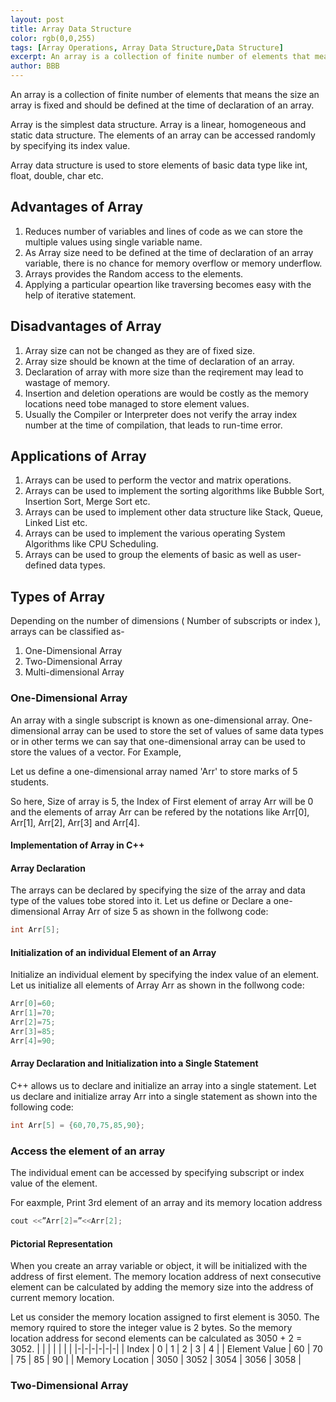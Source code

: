 ```yaml
---
layout: post
title: Array Data Structure
color: rgb(0,0,255) 
tags: [Array Operations, Array Data Structure,Data Structure]
excerpt: An array is a collection of finite number of elements that means the size an array is fixed and should be defined at the time of declaration of an array
author: BBB
---
```


An array is a collection of finite number of elements that means the size an array is fixed and should be defined at the time of declaration of an array. 

Array is the simplest data structure. Array is a linear, homogeneous and static data structure. The elements of an array can be accessed randomly by specifying its index value. 

Array data structure is used to store elements of basic data type like int, float, double, char etc. 

## Advantages of Array
1. Reduces number of variables and lines of code as we can store the multiple values using single variable name.
2. As Array size need to be defined at the time of declaration of an array variable, there is no chance for memory overflow or memory underflow.
3. Arrays provides the Random access to the elements.
4. Applying a particular opeartion like traversing becomes easy with the help of iterative statement.

## Disadvantages of Array
1. Array size can not be changed as they are of fixed size.
2. Array size should be known at the time of declaration of an array.
3. Declaration of array with more size than the reqirement may lead to wastage of memory. 
4. Insertion and deletion operations are would be costly as the memory locations need tobe managed to store element values. 
5. Usually the Compiler or Interpreter does not verify the array index number at the time of compilation, that leads to run-time error.

## Applications of Array
1. Arrays can be used to perform the vector and matrix operations. 
2. Arrays can be used to implement the sorting algorithms like Bubble Sort, Insertion Sort, Merge Sort etc.
3. Arrays can be used to implement other data structure like Stack, Queue, Linked List etc.
4. Arrays can be used to implement the various operating System Algorithms like CPU Scheduling.
5. Arrays can be used to group the elements of basic as well as user-defined data types.

## Types of Array

Depending on the number of dimensions ( Number of subscripts or index ), arrays can be classified as- 
1. One-Dimensional Array
2. Two-Dimensional Array
3. Multi-dimensional Array

### One-Dimensional Array

An array with a single subscript is known as one-dimensional array. One-dimensional array can be used to store the set of values of same data types or in other terms we can say that one-dimensional array can be used to store the values of a vector.
For Example,

Let us define a one-dimensional array named 'Arr' to store marks of 5 students. 

So here, Size of array is 5,  the Index of First element of array Arr will be 0 and the elements of array Arr can be refered by the notations like Arr[0], Arr[1], Arr[2], Arr[3] and Arr[4].

#### Implementation of Array in C++


#### Array Declaration

The arrays can be declared by specifying the size of the array and data type of the values tobe stored into it.
Let us define or Declare a one-dimensional Array Arr of size 5 as shown in the follwong code:
 
```cpp
int Arr[5];
```

#### Initialization of an individual Element of an Array 
Initialize an individual element by specifying the index value of an element.
Let us initialize all elements of Array Arr as shown in the follwong code:

```cpp
Arr[0]=60;
Arr[1]=70;
Arr[2]=75;
Arr[3]=85;
Arr[4]=90;
```

#### Array Declaration and Initialization into a Single Statement

C++ allows us to declare and initialize an array into a single statement. 
Let us declare and initialize array Arr into a single statement as shown into the following code:

```cpp
int Arr[5] = {60,70,75,85,90};
```
### Access the element of an array

The individual ement can be accessed by specifying subscript or index value of the element.

For eaxmple, Print 3rd element of an array and its memory location address

```cpp
cout <<”Arr[2]=”<<Arr[2];
```


#### Pictorial Representation 
When you create an array variable or object, it will be initialized with the address of first element. The memory location address of next consecutive element can be calculated by adding the memory size into the address of current memory location. 

Let us consider the memory location assigned to first element is 3050. The memory rquired to store the integer value is 2 bytes. So the memory location address for second elements can be calculated as 3050 + 2 = 3052.
| | | | | | |
|-|-|-|-|-|-| 
| Index           |	0	     | 1       |	2      |      3	|      4 |
| Element Value	  | 60    | 70      |	75     |	   85 |     90 |
| Memory Location |	3050 | 3052	| 3054 | 3056 |	3058 |

### Two-Dimensional Array
